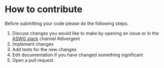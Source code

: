 # How to contribute

Before submitting your code please do the following steps:

1. Discuss changes you would like to make by opening an issue or in the [ASWG slack](https://cta-aswg.slack.com/) channel #divergent
2. Implement changes
3. Add tests for the new changes
4. Edit documentation if you have changed something significant
5. Open a pull request
